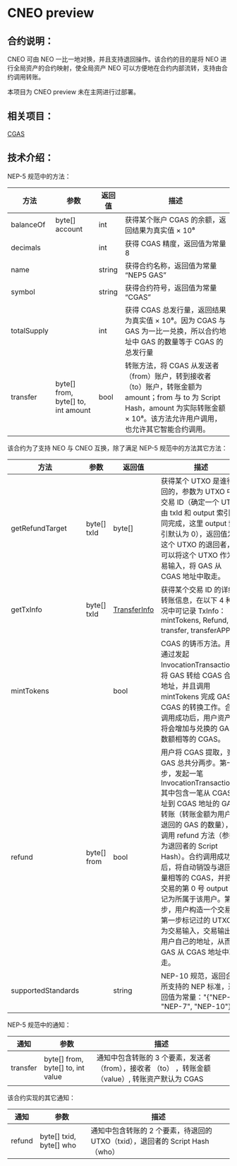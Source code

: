 # CNEO preview

## 合约说明：

CNEO 可由 NEO 一比一地对换，并且支持退回操作。该合约的目的是将 NEO 进行全局资产的合约映射，使全局资产 NEO 可以方便地在合约内部流转，支持由合约调用转账。

本项目为 CNEO preview 未在主网进行过部署。

## 相关项目：

[CGAS](https://github.com/neo-ngd/CGAS-Contract)

## 技术介绍：

NEP-5 规范中的方法：

| 方法        | 参数                               | 返回值 | 描述                                                         |
| ----------- | ---------------------------------- | ------ | ------------------------------------------------------------ |
| balanceOf   | byte[] account                     | int    | 获得某个账户 CGAS 的余额，返回结果为真实值 × 10⁸             |
| decimals    |                                    | int    | 获得 CGAS 精度，返回值为常量 8                               |
| name        |                                    | string | 获得合约名称，返回值为常量 “NEP5 GAS”                        |
| symbol      |                                    | string | 获得合约符号，返回值为常量 “CGAS”                            |
| totalSupply |                                    | int    | 获得 CGAS 总发行量，返回结果为真实值 × 10⁸。因为 CGAS 与 GAS 为一比一兑换，所以合约地址中 GAS 的数量等于 CGAS 的总发行量 |
| transfer    | byte[] from, byte[] to, int amount | bool   | 转账方法，将 CGAS 从发送者（from）账户，转到接收者（to）账户，转账金额为 amount；from 与 to 为 Script Hash，amount 为实际转账金额 × 10⁸。该方法允许用户调用，也允许其它智能合约调用。 |

该合约为了支持 NEO 与 CNEO 互换，除了满足 NEP-5 规范中的方法其它方法：

| 方法               | 参数        | 返回值                                      | 描述                                                         |
| ------------------ | ----------- | ------------------------------------------- | ------------------------------------------------------------ |
| getRefundTarget    | byte[] txId | byte[]                                      | 获得某个 UTXO 是谁待退回的，参数为 UTXO 中的交易 ID（确定一个 UTXO 由 txId 和 output 索引共同完成，这里 output 索引默认为 0），返回值为这个 UTXO 的退回者，他可以将这个 UTXO 作为交易输入，将 GAS 从 CGAS 地址中取走。 |
| getTxInfo          | byte[] txId | [TransferInfo](NeoContract/TransferInfo.cs) | 获得某个交易 ID 的详细转账信息，在以下 4 种情况中可记录 TxInfo：mintTokens, Refund, transfer, transferAPP。 |
| mintTokens         |             | bool                                        | CGAS 的铸币方法。用户通过发起 InvocationTransaction，将 GAS 转给 CGAS 合约地址，并且调用 mintTokens 完成 GAS 到 CGAS 的转换工作。合约调用成功后，用户资产中将会增加与兑换的 GAS 数额相等的 CGAS。 |
| refund             | byte[] from | bool                                        | 用户将 CGAS 提取，变成 GAS 总共分两步。第一步，发起一笔 InvocationTransaction 其中包含一笔从 CGAS 地址到 CGAS 地址的 GAS 转账（转账金额为用户想退回的 GAS 的数量），并调用 refund 方法（参数为退回者的 Script Hash）。合约调用成功后，将自动销毁与退回数量相等的 CGAS，并把该交易的第 0 号 output 标记为所属于该用户。第二步，用户构造一个交易将第一步标记过的 UTXO 作为交易输入，交易输出为用户自己的地址，从而将 GAS 从 CGAS 地址中取走。 |
| supportedStandards |             | string                                      | NEP-10 规范，返回合约所支持的 NEP 标准，返回值为常量："{\"NEP-5\", \"NEP-7\", \"NEP-10\"}" |

NEP-5 规范中的通知：



| 通知     | 参数                              | 描述                                                         |
| -------- | --------------------------------- | ------------------------------------------------------------ |
| transfer | byte[] from, byte[] to, int value | 通知中包含转账的 3 个要素，发送者 （from），接收者 （to） ，转账金额 （value）, 转账资产默认为 CGAS |

该合约实现的其它通知：


| 通知   | 参数                    | 描述                                                         |
| ------ | ----------------------- | ------------------------------------------------------------ |
| refund | byte[] txid, byte[] who | 通知中包含转账的 2 个要素，待退回的 UTXO（txid），退回者的 Script Hash（who） |

